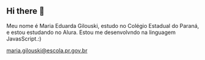 ## Hi there 👋

Meu nome é Maria Eduarda Gilouski, estudo no Colégio Estadual do Paraná, e estou estudando no Alura. Estou me desenvolvndo na linguagem JavasScript.:) 

maria.gilouski@escola.pr.gov.br






